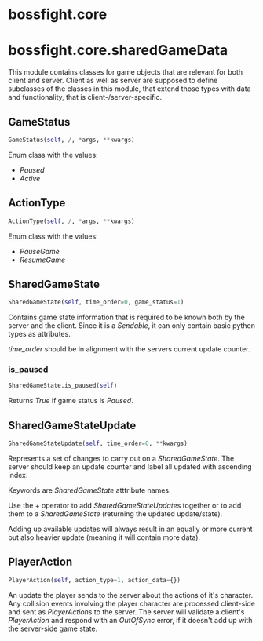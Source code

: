 <h1 id="bossfight.core">bossfight.core</h1>


<h1 id="bossfight.core.sharedGameData">bossfight.core.sharedGameData</h1>


This module contains classes for game objects that are relevant for both client and server.
Client as well as server are supposed to define subclasses of the classes in this module,
that extend those types with data and functionality, that is client-/server-specific.

<h2 id="bossfight.core.sharedGameData.GameStatus">GameStatus</h2>

```python
GameStatus(self, /, *args, **kwargs)
```

Enum class with the values:
- *Paused*
- *Active*

<h2 id="bossfight.core.sharedGameData.ActionType">ActionType</h2>

```python
ActionType(self, /, *args, **kwargs)
```

Enum class with the values:
- *PauseGame*
- *ResumeGame*

<h2 id="bossfight.core.sharedGameData.SharedGameState">SharedGameState</h2>

```python
SharedGameState(self, time_order=0, game_status=1)
```

Contains game state information that is required to be known both by the server and the client.
Since it is a *Sendable*, it can only contain basic python types as attributes.

*time_order* should be in alignment with the servers current update counter.

<h3 id="bossfight.core.sharedGameData.SharedGameState.is_paused">is_paused</h3>

```python
SharedGameState.is_paused(self)
```

Returns *True* if game status is *Paused*.

<h2 id="bossfight.core.sharedGameData.SharedGameStateUpdate">SharedGameStateUpdate</h2>

```python
SharedGameStateUpdate(self, time_order=0, **kwargs)
```

Represents a set of changes to carry out on a *SharedGameState*.
The server should keep an update counter and label all updated with ascending index.

Keywords are *SharedGameState* atttribute names.

Use the *+* operator to add *SharedGameStateUpdate*s together or to add them to a
*SharedGameState* (returning the updated update/state).

Adding up available updates will always result in an equally or more current but
also heavier update (meaning it will contain more data).

<h2 id="bossfight.core.sharedGameData.PlayerAction">PlayerAction</h2>

```python
PlayerAction(self, action_type=1, action_data={})
```

An update the player sends to the server about the actions of it's character.
Any collision events involving the player character are processed client-side and sent as
*PlayerAction*s to the server. The server will validate a client's *PlayerAction* and
respond with an *OutOfSync* error, if it doesn't add up with the server-side game state.

